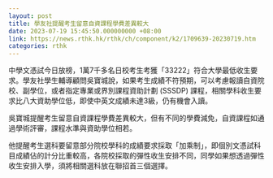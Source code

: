 ```yaml
---
layout: post
title: 學友社提醒考生留意自資課程學費差異較大
date: 2023-07-19 15:45:50.000000000 +08:00
link: https://news.rthk.hk/rthk/ch/component/k2/1709639-20230719.htm
categories: rthk
---
```


中學文憑試今日放榜，1萬7千多名日校考生考獲「33222」符合大學最低收生要求。學友社學生輔導顧問吳寶城說，如果考生成績不符預期，可以考慮報讀自資院校、副學位，或者指定專業或界別課程資助計劃 (SSSDP) 課程，相關學科收生要求比八大資助學位低，即使中英文成績未達3級，仍有機會入讀。

吳寶城提醒考生留意自資課程學費差異較大，但有不同的學費減免，自資課程如通過學術評審，課程水準與資助學位相若。

他提醒考生選科要留意部分院校學科的成績要求採取「加乘制」，即個別文憑試科目成績佔的計分比重較高，各院校採取的彈性收生安排不同，同學如果想透過彈性收生安排入學，須將相關選科放在聯招首三個選擇。
